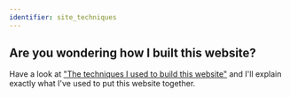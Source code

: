 ```yaml
---
identifier: site_techniques
---
```


## Are you wondering how I built this website?

Have a look at <a href="/how-i-built-this-website" class="text-white">"The techniques I used to build this website"</a> and I'll explain exactly what I've used to put this website together.